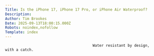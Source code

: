 ```yaml
---
Title: Is the iPhone 17, iPhone 17 Pro, or iPhone Air Waterproof?
Description: 
Author: Tim Brookes
Date: 2025-09-13T18:00:15.000Z
Robots: noindex,nofollow
Template: index
---
```


                                            Water resistant by design, with a catch.
                                        